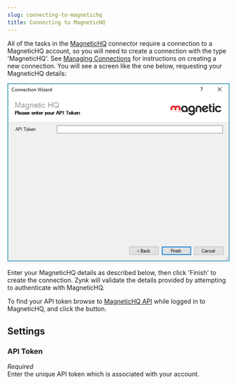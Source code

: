```yaml
---
slug: connecting-to-magnetichq
title: Connecting to MagneticHQ
---
```


All of the tasks in the [MagneticHQ](magnetichq) connector require a connection to a MagneticHQ account, so you will need to create a connection with the type 'MagneticHQ'. See [Managing Connections](managing-connections) for instructions on creating a new connection. You will see a screen like the one below, requesting your MagneticHQ details:

![Connecting to MagneticHQ](/assets/images/magnetichq/magnetichq-connection.png)

Enter your MagneticHQ details as described below, then click 'Finish' to create the connection.  Zynk will validate the details provided by attempting to authenticate with MagneticHQ.

To find your API token browse to [MagneticHQ API](https://app.magnetichq.com/Magnetic/API.do#ad-overview) while logged in to MagneticHQ, and click the button.

## Settings
### API Token
_Required_  
Enter the unique API token which is associated with your account.